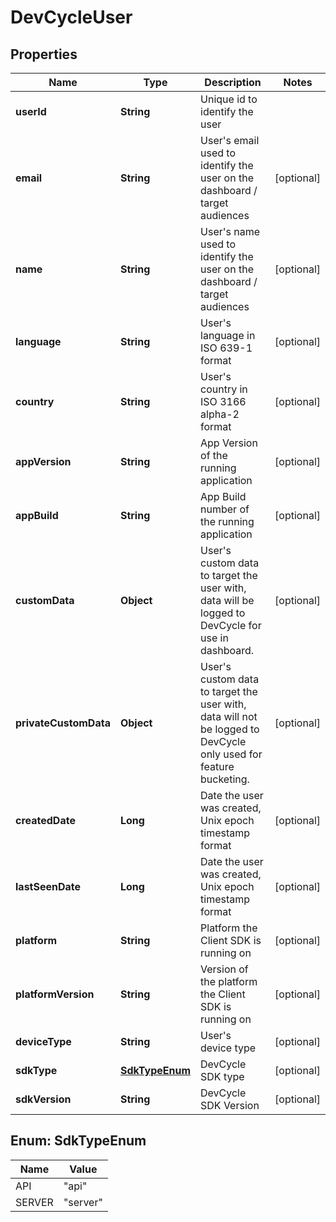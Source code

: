 # DevCycleUser

## Properties
Name | Type | Description | Notes
------------ | ------------- | ------------- | -------------
**userId** | **String** | Unique id to identify the user | 
**email** | **String** | User&#x27;s email used to identify the user on the dashboard / target audiences |  [optional]
**name** | **String** | User&#x27;s name used to identify the user on the dashboard / target audiences |  [optional]
**language** | **String** | User&#x27;s language in ISO 639-1 format |  [optional]
**country** | **String** | User&#x27;s country in ISO 3166 alpha-2 format |  [optional]
**appVersion** | **String** | App Version of the running application |  [optional]
**appBuild** | **String** | App Build number of the running application |  [optional]
**customData** | **Object** | User&#x27;s custom data to target the user with, data will be logged to DevCycle for use in dashboard. |  [optional]
**privateCustomData** | **Object** | User&#x27;s custom data to target the user with, data will not be logged to DevCycle only used for feature bucketing. |  [optional]
**createdDate** | **Long** | Date the user was created, Unix epoch timestamp format |  [optional]
**lastSeenDate** | **Long** | Date the user was created, Unix epoch timestamp format |  [optional]
**platform** | **String** | Platform the Client SDK is running on |  [optional]
**platformVersion** | **String** | Version of the platform the Client SDK is running on |  [optional]
**deviceType** | **String** | User&#x27;s device type |  [optional]
**sdkType** | [**SdkTypeEnum**](#SdkTypeEnum) | DevCycle SDK type |  [optional]
**sdkVersion** | **String** | DevCycle SDK Version |  [optional]

<a name="SdkTypeEnum"></a>
## Enum: SdkTypeEnum
Name | Value
---- | -----
API | &quot;api&quot;
SERVER | &quot;server&quot;
